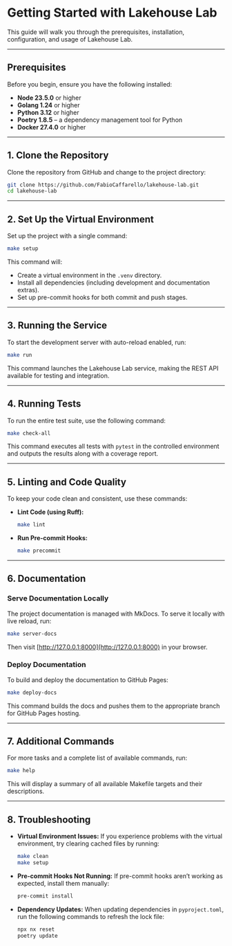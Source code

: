 # Getting Started with Lakehouse Lab

This guide will walk you through the prerequisites, installation, configuration, and usage of Lakehouse Lab.

---

## Prerequisites

Before you begin, ensure you have the following installed:

- **Node 23.5.0** or higher
- **Golang 1.24** or higher
- **Python 3.12** or higher
- **Poetry 1.8.5** – a dependency management tool for Python
- **Docker 27.4.0** or higher

---

## 1. Clone the Repository

Clone the repository from GitHub and change to the project directory:

```bash
git clone https://github.com/FabioCaffarello/lakehouse-lab.git
cd lakehouse-lab
```

---

## 2. Set Up the Virtual Environment

Set up the project with a single command:

```bash
make setup
```

This command will:

- Create a virtual environment in the `.venv` directory.
- Install all dependencies (including development and documentation extras).
- Set up pre-commit hooks for both commit and push stages.

---

## 3. Running the Service

To start the development server with auto-reload enabled, run:

```bash
make run
```

This command launches the Lakehouse Lab service, making the REST API available for testing and integration.

---

## 4. Running Tests

To run the entire test suite, use the following command:

```bash
make check-all
```

This command executes all tests with `pytest` in the controlled environment and outputs the results along with a coverage report.

---

## 5. Linting and Code Quality

To keep your code clean and consistent, use these commands:

- **Lint Code (using Ruff):**

  ```bash
  make lint
  ```

- **Run Pre-commit Hooks:**

  ```bash
  make precommit
  ```

---

## 6. Documentation

### Serve Documentation Locally

The project documentation is managed with MkDocs. To serve it locally with live reload, run:

```bash
make server-docs
```

Then visit [http://127.0.0.1:8000](http://127.0.0.1:8000) in your browser.

### Deploy Documentation

To build and deploy the documentation to GitHub Pages:

```bash
make deploy-docs
```

This command builds the docs and pushes them to the appropriate branch for GitHub Pages hosting.

---

## 7. Additional Commands

For more tasks and a complete list of available commands, run:

```bash
make help
```

This will display a summary of all available Makefile targets and their descriptions.

---

## 8. Troubleshooting

- **Virtual Environment Issues:**
  If you experience problems with the virtual environment, try clearing cached files by running:

  ```bash
  make clean
  make setup
  ```

- **Pre-commit Hooks Not Running:**
  If pre-commit hooks aren’t working as expected, install them manually:

  ```bash
  pre-commit install
  ```

- **Dependency Updates:**
  When updating dependencies in `pyproject.toml`, run the following commands to refresh the lock file:

  ```bash
  npx nx reset
  poetry update
  ```
